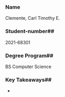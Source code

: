 ### Name
Clemente, Carl Timothy E.

### Student-number##
2021-68301

### Degree Program##
BS Computer Science

### Key Takeaways##
- 

